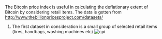 The Bitcoin price index is useful in calculating the deflationary extent of Bitcoin by considering retail items. The data is gotten from http://www.thebillionpricesproject.com/datasets/
1. The first dataset in consideration is a small group of selected retail items (tires, handbags, washing machines etc)
![cpi](https://github.com/sonofimelda/bpi/blob/master/selected_retail_items_cpi.png)
